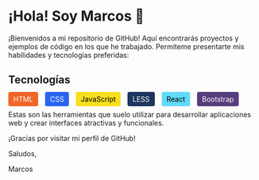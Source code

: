 <!DOCTYPE html>
<html lang="es">
<head>
  <meta charset="UTF-8">
  <meta name="viewport" content="width=device-width, initial-scale=1.0">
  <title>Mi Proyecto - README</title>
  <style>
    /* Estilos CSS aquí */
  </style>
</head>
<body>
  <h1>¡Hola! Soy Marcos 👋</h1>

  <p>¡Bienvenidos a mi repositorio de GitHub! Aquí encontrarás proyectos y ejemplos de código en los que he trabajado. Permíteme presentarte mis habilidades y tecnologías preferidas:</p>

  <h2>Tecnologías</h2>

  <div>
    <span style="background-color: #F16529; color: #FFFFFF; padding: 6px 10px; border-radius: 4px; margin-right: 10px;">HTML</span>
    <span style="background-color: #2965F1; color: #FFFFFF; padding: 6px 10px; border-radius: 4px; margin-right: 10px;">CSS</span>
    <span style="background-color: #F7DF1E; color: #000000; padding: 6px 10px; border-radius: 4px; margin-right: 10px;">JavaScript</span>
    <span style="background-color: #1D365D; color: #FFFFFF; padding: 6px 10px; border-radius: 4px; margin-right: 10px;">LESS</span>
    <span style="background-color: #61DAFB; color: #000000; padding: 6px 10px; border-radius: 4px; margin-right: 10px;">React</span>
    <span style="background-color: #563D7C; color: #FFFFFF; padding: 6px 10px; border-radius: 4px; margin-right: 10px;">Bootstrap</span>
  </div>

  <p>Estas son las herramientas que suelo utilizar para desarrollar aplicaciones web y crear interfaces atractivas y funcionales.</p>

  <footer>
    <p>¡Gracias por visitar mi perfil de GitHub!</p>
    <p>Saludos,</p>
    <p>Marcos</p>
  </footer>
</body>
</html>
